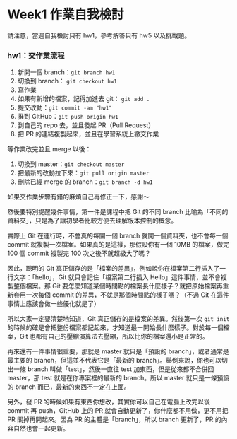 # Week1 作業自我檢討

請注意，當週自我檢討只有 hw1，參考解答只有 hw5 以及挑戰題。

### hw1：交作業流程

1. 新開一個 branch：`git branch hw1`
2. 切換到 branch： `git checkout hw1`
3. 寫作業
4. 如果有新增的檔案，記得加進去 git： `git add .`
5. 提交改動：`git commit -am "hw1"`
6. 推到 GitHub：`git push origin hw1`
7. 到自己的 repo 去，並且發起 PR（Pull Request）
8. 把 PR 的連結複製起來，並且在學習系統上繳交作業

等作業改完並且 merge 以後：

1. 切換到 master：`git checkout master`
2. 把最新的改動拉下來：`git pull origin master`
3. 刪除已經 merge 的 branch：`git branch -d hw1`

如果交作業步驟有錯的麻煩自己再修正一下，感謝～

然後要特別提醒幾件事情，第一件是課程中把 Git 的不同 branch 比喻為「不同的資料夾」，只是為了讓初學者比較方便去理解版本控制的概念。

實際上 Git 在運行時，不會真的每開一個 branch 就開一個資料夾，也不會每一個 commit 就複製一次檔案。如果真的是這樣，那假設你有一個 10MB 的檔案，做完 100 個 commit 複製完 100 次之後不就超級大了嗎？

因此，聰明的 Git 真正儲存的是「檔案的差異」，例如說你在檔案第二行插入了一行文字：「hello」，Git 就只會記住「檔案第二行插入 Hello」這件事情，並不會複製整個檔案。那 Git 要怎麼知道某個時間點的檔案長什麼樣子？就把原始檔案再重新套用一次每個 commit 的差異，不就是那個時間點的樣子嗎？（不過 Git 在這件事情上應該會做一些優化就是了）

所以大家一定要清楚地知道，Git 真正儲存的是檔案的差異。然後第一次 `git init` 的時候的確是會把整份檔案都記起來，才知道最一開始長什麼樣子。對於每一個檔案，Git 也都有自己的壓縮演算法去壓縮，所以比你的檔案還小是正常的。

再來還有一件事情很重要，那就是 master 就只是「預設的 branch」，或者通常是最主要的 branch，但這並不代表它是「最新的 branch」。舉例來說，你也可以切出一條 branch 叫做「test」，然後一直往 test 加東西，但是從來都不合併回 master，那 test 就是在你專案裡的最新的 branch。所以 master 就只是一條預設的 branch 而已，最新的東西不一定在上面。

另外，發 PR 的時候如果有東西你想改，其實你可以自己在電腦上改完以後 commit 再 push，GitHub 上的 PR 就會自動更新了，你什麼都不用做，更不用把 PR 關掉再開起來。因為 PR 的主體是「branch」，所以 branch 更新了，PR 的內容自然也會一起更新。


